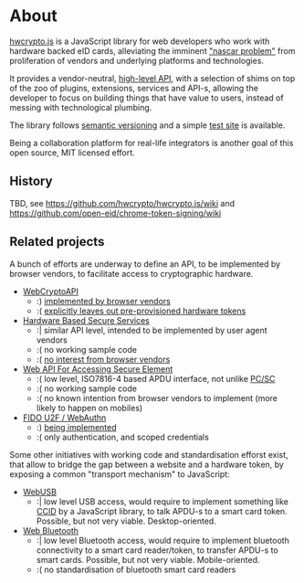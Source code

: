 # About

[hwcrypto.js](https://github.com/hwcrypto/hwcrypto.js) is a JavaScript library for web developers who work with hardware backed eID cards, alleviating the imminent ["nascar problem"](https://indieweb.org/NASCAR_problem) from proliferation of vendors and underlying platforms and technologies.

It provides a vendor-neutral, [high-level API](https://github.com/hwcrypto/hwcrypto.js/wiki/API), with a selection of shims on top of the zoo of plugins, extensions, services and API-s, allowing the developer to focus on building things that have value to users, instead of messing with technological plumbing.

The library follows [semantic versioning](http://semver.org/) and a simple [test site](https://hwcrypto.github.io/demo/) is available.

Being a collaboration platform for real-life integrators is another goal of this open source, MIT licensed effort.

## History
TBD, see https://github.com/hwcrypto/hwcrypto.js/wiki and https://github.com/open-eid/chrome-token-signing/wiki


## Related projects
A bunch of efforts are underway to define an API, to be implemented by browser vendors, to facilitate access to cryptographic hardware.

 * [WebCryptoAPI](https://www.w3.org/TR/WebCryptoAPI/)
   * :) [implemented by browser vendors](http://caniuse.com/#feat=cryptography)
   * :( [explicitly leaves out pre-provisioned hardware tokens](https://www.w3.org/TR/WebCryptoAPI/#scope-out-of-scope)
 * [Hardware Based Secure Services](https://rawgit.com/w3c/websec/gh-pages/hbss.html)
   * :&#124; similar API level, intended to be implemented by user agent vendors
   * :( no working sample code
   * :( [no interest from browser vendors](https://poulpita.com/2016/11/28/is-hardware-based-secure-web-services-a-lost-quest-no-well/)
 * [Web API For Accessing Secure Element](http://globalplatform.github.io/WebApis-for-SE/doc/)
   * :( low level, ISO7816-4 based APDU interface, not unlike [PC/SC](https://en.wikipedia.org/wiki/PC/SC)
   * :( no working sample code
   * :( no known intention from browser vendors to implement (more likely to happen on mobiles)
 * [FIDO U2F / WebAuthn](https://www.w3.org/TR/webauthn/)
   * :) [being implemented](http://caniuse.com/#feat=u2f)
   * :( only authentication, and scoped credentials

Some other initiatives with working code and standardisation efforst exist, that allow to bridge the gap between a website and a hardware token, by exposing a common "transport mechanism" to JavaScript:

 * [WebUSB](https://wicg.github.io/webusb/)
   * :&#124; low level USB access, would require to implement something like [CCID](https://en.wikipedia.org/wiki/CCID_(protocol)) by a JavaScript library, to talk APDU-s to a smart card token. Possible, but not very viable. Desktop-oriented.
 * [Web Bluetooth](https://webbluetoothcg.github.io/web-bluetooth/)
   * :&#124; low level Bluetooth access, would require to implement bluetooth connectivity to a smart card reader/token, to transfer APDU-s to smart cards. Possible, but not very viable. Mobile-oriented.
   * :( no standardisation of bluetooth smart card readers
